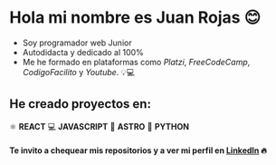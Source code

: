 # Hola mi nombre es Juan Rojas 😊

* Soy programador web Junior
* Autodidacta y dedicado al 100% 
* Me he formado en plataformas como  *Platzi*, *FreeCodeCamp*, *CodigoFacilito* y *Youtube*. 💡💻

## He creado proyectos en:

⚛️ **REACT**
💻 **JAVASCRIPT**
🌌 **ASTRO**
🚀 **PYTHON**

#### Te invito a chequear mis repositorios y a ver mi perfil en [LinkedIn](https://www.linkedin.com/in/criptamas) 🔥
